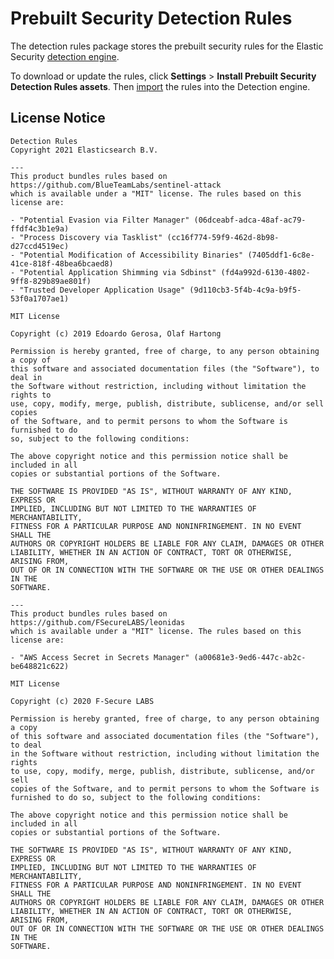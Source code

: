 # Prebuilt Security Detection Rules

The detection rules package stores the prebuilt security rules for the Elastic Security [detection engine](https://www.elastic.co/guide/en/security/7.13/detection-engine-overview.html).

To download or update the rules, click **Settings** > **Install Prebuilt Security Detection Rules assets**.
Then [import](https://www.elastic.co/guide/en/security/master/rules-ui-management.html#load-prebuilt-rules)
the rules into the Detection engine.

## License Notice


    Detection Rules	
    Copyright 2021 Elasticsearch B.V.	

    ---	
    This product bundles rules based on https://github.com/BlueTeamLabs/sentinel-attack	
    which is available under a "MIT" license. The rules based on this license are:	

    - "Potential Evasion via Filter Manager" (06dceabf-adca-48af-ac79-ffdf4c3b1e9a)	
    - "Process Discovery via Tasklist" (cc16f774-59f9-462d-8b98-d27ccd4519ec)	
    - "Potential Modification of Accessibility Binaries" (7405ddf1-6c8e-41ce-818f-48bea6bcaed8)	
    - "Potential Application Shimming via Sdbinst" (fd4a992d-6130-4802-9ff8-829b89ae801f)	
    - "Trusted Developer Application Usage" (9d110cb3-5f4b-4c9a-b9f5-53f0a1707ae1)	

    MIT License	

    Copyright (c) 2019 Edoardo Gerosa, Olaf Hartong	

    Permission is hereby granted, free of charge, to any person obtaining a copy of	
    this software and associated documentation files (the "Software"), to deal in	
    the Software without restriction, including without limitation the rights to	
    use, copy, modify, merge, publish, distribute, sublicense, and/or sell copies	
    of the Software, and to permit persons to whom the Software is furnished to do	
    so, subject to the following conditions:	

    The above copyright notice and this permission notice shall be included in all	
    copies or substantial portions of the Software.	

    THE SOFTWARE IS PROVIDED "AS IS", WITHOUT WARRANTY OF ANY KIND, EXPRESS OR	
    IMPLIED, INCLUDING BUT NOT LIMITED TO THE WARRANTIES OF MERCHANTABILITY,	
    FITNESS FOR A PARTICULAR PURPOSE AND NONINFRINGEMENT. IN NO EVENT SHALL THE	
    AUTHORS OR COPYRIGHT HOLDERS BE LIABLE FOR ANY CLAIM, DAMAGES OR OTHER	
    LIABILITY, WHETHER IN AN ACTION OF CONTRACT, TORT OR OTHERWISE, ARISING FROM,	
    OUT OF OR IN CONNECTION WITH THE SOFTWARE OR THE USE OR OTHER DEALINGS IN THE	
    SOFTWARE.	

    ---	
    This product bundles rules based on https://github.com/FSecureLABS/leonidas	
    which is available under a "MIT" license. The rules based on this license are:	

    - "AWS Access Secret in Secrets Manager" (a00681e3-9ed6-447c-ab2c-be648821c622)	

    MIT License	

    Copyright (c) 2020 F-Secure LABS	

    Permission is hereby granted, free of charge, to any person obtaining a copy	
    of this software and associated documentation files (the "Software"), to deal	
    in the Software without restriction, including without limitation the rights	
    to use, copy, modify, merge, publish, distribute, sublicense, and/or sell	
    copies of the Software, and to permit persons to whom the Software is	
    furnished to do so, subject to the following conditions:	

    The above copyright notice and this permission notice shall be included in all	
    copies or substantial portions of the Software.	

    THE SOFTWARE IS PROVIDED "AS IS", WITHOUT WARRANTY OF ANY KIND, EXPRESS OR	
    IMPLIED, INCLUDING BUT NOT LIMITED TO THE WARRANTIES OF MERCHANTABILITY,	
    FITNESS FOR A PARTICULAR PURPOSE AND NONINFRINGEMENT. IN NO EVENT SHALL THE	
    AUTHORS OR COPYRIGHT HOLDERS BE LIABLE FOR ANY CLAIM, DAMAGES OR OTHER	
    LIABILITY, WHETHER IN AN ACTION OF CONTRACT, TORT OR OTHERWISE, ARISING FROM,	
    OUT OF OR IN CONNECTION WITH THE SOFTWARE OR THE USE OR OTHER DEALINGS IN THE	
    SOFTWARE.	


